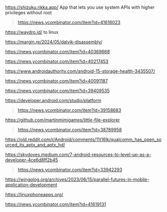 https://shizuku.rikka.app/ App that lets you use system APIs with higher privileges without root
> https://news.ycombinator.com/item?id=41616023

https://waydro.id/ to linux

https://margin.re/2024/05/dalvik-disassembly/

https://news.ycombinator.com/item?id=40369668

https://news.ycombinator.com/item?id=40217453

https://www.androidauthority.com/android-15-storage-health-3435507/

https://news.ycombinator.com/item?id=40091187

https://news.ycombinator.com/item?id=39409535

https://developer.android.com/studio/platform
> https://news.ycombinator.com/item?id=39158683

https://github.com/martinmimigames/little-file-explorer
> https://news.ycombinator.com/item?id=38789958

https://old.reddit.com/r/Android/comments/11t16lk/qualcomm_has_open_sourced_its_aptx_and_aptx_hd/

https://skydoves.medium.com/7-android-resources-to-level-up-as-a-developer-4ce6d8ff2b45
> https://news.ycombinator.com/item?id=33942293

https://wingolog.org/archives/2023/06/15/parallel-futures-in-mobile-application-development

https://linuxphoneapps.org/

https://news.ycombinator.com/item?id=41619131